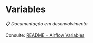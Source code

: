 # Variables

📋 *Documentação em desenvolvimento*

Consulte: [README - Airflow Variables](../../README.md#airflow-variables)

